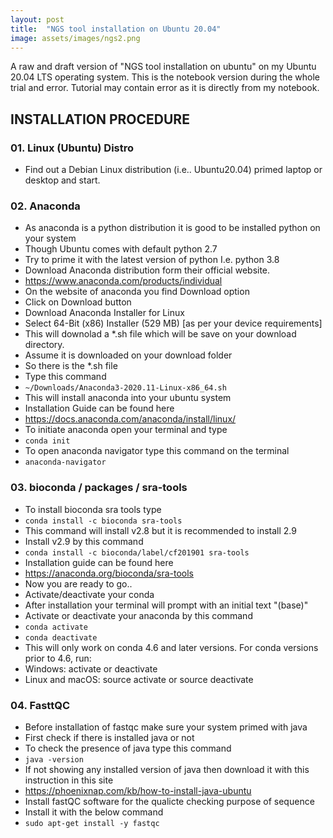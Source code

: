 ```yaml
---
layout: post
title:  "NGS tool installation on Ubuntu 20.04"
image: assets/images/ngs2.png
---
```

A raw and draft version of "NGS tool installation on ubuntu" on my Ubuntu 20.04 LTS operating system. This is the notebook version during the whole trial and error. Tutorial may contain error as it is directly from my notebook.

## INSTALLATION PROCEDURE
### 01. Linux (Ubuntu) Distro
- Find out a Debian Linux distribution (i.e.. Ubuntu20.04) primed laptop or desktop and start.

### 02. Anaconda
- As anaconda is a python distribution it is good to be installed python on your system 
- Though Ubuntu comes with default python 2.7
- Try to prime it with the latest version of python I.e. python 3.8
- Download Anaconda distribution form their official website.
- https://www.anaconda.com/products/individual
- On the website of anaconda you find Download option
- Click on Download button
- Download Anaconda Installer for Linux
- Select 64-Bit (x86) Installer (529 MB) [as per your device requirements]
- This will downolad a *.sh file which will be save on your download directory.
- Assume it is downloaded on your download folder
- So there is the *.sh file
- Type this command 
- `~/Downloads/Anaconda3-2020.11-Linux-x86_64.sh`
- This will install anaconda into your ubuntu system
- Installation Guide can be found here 
- https://docs.anaconda.com/anaconda/install/linux/
- To initiate anaconda open your terminal and type
- `conda init`
- To open anaconda navigator type this command on the terminal
- `anaconda-navigator`

### 03. bioconda / packages / sra-tools 
- To install bioconda sra tools type 
- `conda install -c bioconda sra-tools`
- This command will install v2.8 but it is recommended to install 2.9
- Install v2.9 by this command  
- `conda install -c bioconda/label/cf201901 sra-tools`
- Installation guide can be found here
- https://anaconda.org/bioconda/sra-tools 
- Now you are ready to go..
- Activate/deactivate your conda
- After installation your terminal will prompt with an initial text "(base)"
- Activate or deactivate your anaconda by this command
- `conda activate`
- `conda deactivate` 
- This will only work on conda 4.6 and later versions. For conda versions prior to 4.6, run:
- Windows: activate or deactivate
- Linux and macOS: source activate or source deactivate

### 04. FasttQC
- Before installation of fastqc make sure your system primed with java
- First check if there is installed java or not
- To check the presence of java type this command
- `java -version`
- If not showing any installed version of java then download it with this instruction in this site
- https://phoenixnap.com/kb/how-to-install-java-ubuntu
- Install fastQC software for the qualicte checking purpose of sequence
- Install it with the below command
- `sudo apt-get install -y fastqc`
